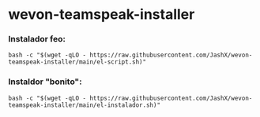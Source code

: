 # wevon-teamspeak-installer

### Instalador feo:

```
bash -c "$(wget -qLO - https://raw.githubusercontent.com/JashX/wevon-teamspeak-installer/main/el-script.sh)"
```

### Instaldor "bonito":

```
bash -c "$(wget -qLO - https://raw.githubusercontent.com/JashX/wevon-teamspeak-installer/main/el-instalador.sh)"
```